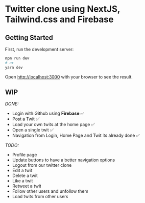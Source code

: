 # Twitter clone using NextJS, Tailwind.css and Firebase

## Getting Started

First, run the development server:

```bash
npm run dev
# or
yarn dev
```

Open [http://localhost:3000](http://localhost:3000) with your browser to see the result.

## **WIP**

_DONE:_

- Login with Github using **Firebase** :white_check_mark:
- Post a Twit :white_check_mark:
- Load your own twits at the home page :white_check_mark:
- Open a single twit :white_check_mark:
- Navigation from Login, Home Page and Twit its already done :white_check_mark:

_TODO:_

- Profile page
- Update buttons to have a better navigation options
- Logout from our twitter clone
- Edit a twit
- Delete a twit
- Like a twit
- Retweet a twit
- Follow other users and unfollow them
- Load twits from other users
